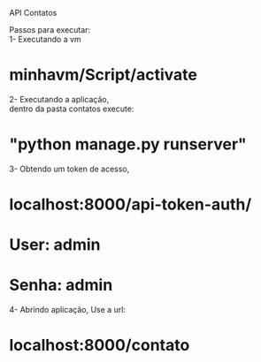 
API Contatos

Passos para executar:<br/>
1- Executando a vm  <br/>
# minhavm/Script/activate
2- Executando a aplicação, <br/>
dentro da pasta contatos execute:
# "python manage.py runserver"
3- Obtendo um token de acesso,
# localhost:8000/api-token-auth/
# User: admin <br/>
# Senha: admin
4- Abrindo aplicação, 
Use a url:
# localhost:8000/contato

